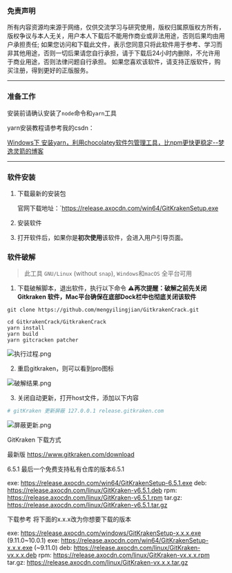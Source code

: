### 免责声明

所有内容资源均来源于网络，仅供交流学习与研究使用，版权归属原版权方所有，版权争议与本人无关，用户本人下载后不能用作商业或非法用途，否则后果均由用户承担责任; 如果您访问和下载此文件，表示您同意只将此软件用于参考、学习而非其他用途，否则一切后果请您自行承担，请于下载后24小时内删除，不允许用于商业用途，否则法律问题自行承担。 如果您喜欢该软件，请支持正版软件，购买注册，得到更好的正版服务。

---

### 准备工作

安装前请确认安装了`node`命令和`yarn`工具

yarn安装教程请参考我的csdn：

[Windows下 安装yarn，利用chocolatey软件包管理工具，比npm更快更稳定--梦逸灵箭的博客](https://blog.csdn.net/weixin_42661321/article/details/87887898)

---

### 软件安装

1. 下载最新的安装包
   
   官网下载地址：`https://release.axocdn.com/win64/GitKrakenSetup.exe
2. 安装软件
3. 打开软件后，如果你是**初次使用**该软件，会进入用户引导页面。

### 软件破解

> 此工具 `GNU/Linux` (without `snap`), `Windows`和`macOS` 全平台可用

1. 下载破解脚本，退出软件，执行以下命令
   **⚠再次提醒：破解之前先关闭 Gitkraken 软件，Mac平台确保在底部Dock栏中也彻底关闭该软件**

```
git clone https://github.com/mengyilingjian/GitkrakenCrack.git

cd GitkrakenCrack/GitkrakenCrack 
yarn install 
yarn build 
yarn gitcracken patcher
```

![执行过程.png](https://qiniu.program-er.com/blog/typecho/usr/uploads/gitkraken-pojie.png)

2. 重启gitkraken，则可以看到pro图标

![破解结果.png](https://qiniu.program-er.com/blog/typecho/usr/uploads/gitkraken-success.png)

3. 关闭自动更新，打开host文件，添加以下内容

```bash
# gitKraken 更新屏蔽 127.0.0.1 release.gitkraken.com
```

![屏蔽更新.png](https://www.program-er.com/usr/uploads/2021/05/1101707972.png)


GitKraken 下载方式

最新版
https://www.gitkraken.com/download

6.5.1
最后一个免费支持私有仓库的版本6.5.1

exe: https://release.axocdn.com/win64/GitKrakenSetup-6.5.1.exe
deb: https://release.axocdn.com/linux/GitKraken-v6.5.1.deb
rpm: https://release.axocdn.com/linux/GitKraken-v6.5.1.rpm
tar.gz: https://release.axocdn.com/linux/GitKraken-v6.5.1.tar.gz

下载参考
将下面的x.x.x改为你想要下载的版本

exe: https://release.axocdn.com/windows/GitKrakenSetup-x.x.x.exe (9.11.0~10.0.1)
exe: https://release.axocdn.com/win64/GitKrakenSetup-x.x.x.exe (~9.11.0)
deb: https://release.axocdn.com/linux/GitKraken-vx.x.x.deb
rpm: https://release.axocdn.com/linux/GitKraken-vx.x.x.rpm
tar.gz: https://release.axocdn.com/linux/GitKraken-vx.x.x.tar.gz
